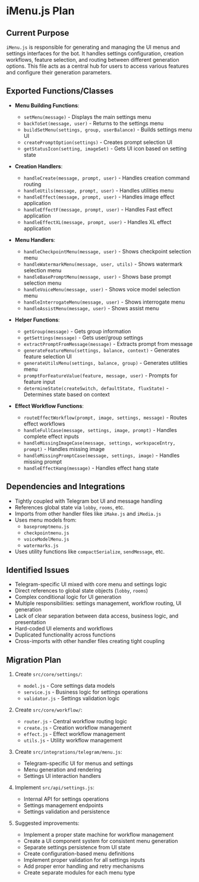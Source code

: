 # iMenu.js Plan

## Current Purpose
`iMenu.js` is responsible for generating and managing the UI menus and settings interfaces for the bot. It handles settings configuration, creation workflows, feature selection, and routing between different generation options. This file acts as a central hub for users to access various features and configure their generation parameters.

## Exported Functions/Classes
- **Menu Building Functions**:
  - `setMenu(message)` - Displays the main settings menu
  - `backToSet(message, user)` - Returns to the settings menu
  - `buildSetMenu(settings, group, userBalance)` - Builds settings menu UI
  - `createPromptOption(settings)` - Creates prompt selection UI
  - `getStatusIcon(setting, imageSet)` - Gets UI icon based on setting state

- **Creation Handlers**:
  - `handleCreate(message, prompt, user)` - Handles creation command routing
  - `handleUtils(message, prompt, user)` - Handles utilities menu
  - `handleEffect(message, prompt, user)` - Handles image effect application
  - `handleEffectF(message, prompt, user)` - Handles Fast effect application
  - `handleEffectXL(message, prompt, user)` - Handles XL effect application

- **Menu Handlers**:
  - `handleCheckpointMenu(message, user)` - Shows checkpoint selection menu
  - `handleWatermarkMenu(message, user, utils)` - Shows watermark selection menu
  - `handleBasePromptMenu(message, user)` - Shows base prompt selection menu
  - `handleVoiceMenu(message, user)` - Shows voice model selection menu
  - `handleInterrogateMenu(message, user)` - Shows interrogate menu
  - `handleAssistMenu(message, user)` - Shows assist menu

- **Helper Functions**:
  - `getGroup(message)` - Gets group information
  - `getSettings(message)` - Gets user/group settings
  - `extractPromptFromMessage(message)` - Extracts prompt from message
  - `generateFeatureMenu(settings, balance, context)` - Generates feature selection UI
  - `generateUtilsMenu(settings, balance, group)` - Generates utilities menu
  - `promptForFeatureValue(feature, message, user)` - Prompts for feature input
  - `determineState(createSwitch, defaultState, fluxState)` - Determines state based on context

- **Effect Workflow Functions**:
  - `routeEffectWorkflow(prompt, image, settings, message)` - Routes effect workflows
  - `handleFullCase(message, settings, image, prompt)` - Handles complete effect inputs
  - `handleMissingImageCase(message, settings, workspaceEntry, prompt)` - Handles missing image
  - `handleMissingPromptCase(message, settings, image)` - Handles missing prompt
  - `handleEffectHang(message)` - Handles effect hang state

## Dependencies and Integrations
- Tightly coupled with Telegram bot UI and message handling
- References global state via `lobby`, `rooms`, etc.
- Imports from other handler files like `iMake.js` and `iMedia.js`
- Uses menu models from:
  - `basepromptmenu.js`
  - `checkpointmenu.js`
  - `voiceModelMenu.js`
  - `watermarks.js`
- Uses utility functions like `compactSerialize`, `sendMessage`, etc.

## Identified Issues
- Telegram-specific UI mixed with core menu and settings logic
- Direct references to global state objects (`lobby`, `rooms`)
- Complex conditional logic for UI generation
- Multiple responsibilities: settings management, workflow routing, UI generation
- Lack of clear separation between data access, business logic, and presentation
- Hard-coded UI elements and workflows
- Duplicated functionality across functions
- Cross-imports with other handler files creating tight coupling

## Migration Plan
1. Create `src/core/settings/`:
   - `model.js` - Core settings data models
   - `service.js` - Business logic for settings operations
   - `validator.js` - Settings validation logic

2. Create `src/core/workflow/`:
   - `router.js` - Central workflow routing logic
   - `create.js` - Creation workflow management
   - `effect.js` - Effect workflow management
   - `utils.js` - Utility workflow management

3. Create `src/integrations/telegram/menu.js`:
   - Telegram-specific UI for menus and settings
   - Menu generation and rendering
   - Settings UI interaction handlers

4. Implement `src/api/settings.js`:
   - Internal API for settings operations
   - Settings management endpoints
   - Settings validation and persistence

5. Suggested improvements:
   - Implement a proper state machine for workflow management
   - Create a UI component system for consistent menu generation
   - Separate settings persistence from UI state
   - Create configuration-based menu definitions
   - Implement proper validation for all settings inputs
   - Add proper error handling and retry mechanisms
   - Create separate modules for each menu type 